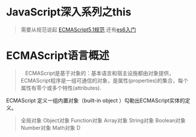 # JavaScript深入系列之this
> 需要从规范说起 [ECMAScript5.1规范](http://yanhaijing.com/es5/#null)
> 还有[es6入门](http://es6.ruanyifeng.com/)

# ECMAScript语言概述

> &nbsp; &nbsp;ECMAScript是基于对象的：基本语言和宿主设施都由对象提供，ECMAScript程序是一组可通信的对象，是属性(properties)的集合，每个属性有零个或多个特性(attributes).

ECMAScript 定义一组内置对象（built-in object ）勾勒出ECMAScript实体的定义。

>  全局对象  Object对象 Function对象 Array对象 String对象 Boolean对象
>  Number对象 Math对象 D